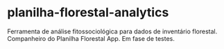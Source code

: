 # planilha-florestal-analytics
 Ferramenta de análise fitossociológica para dados de inventário   florestal. Companheiro do Planilha Florestal App. Em fase de   testes.
